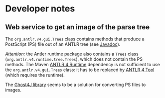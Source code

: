 # Developer notes

## Web service to get an image of the parse tree

The `org.antlr.v4.gui.Trees` class contains methods that produce a PostScript (PS) file out of an ANTLR tree (see [Javadoc](https://www.antlr.org/api/JavaTool/org/antlr/v4/gui/Trees.html)).

*Attention:* the Antler runtime package also contains a `Trees` class (`org.antlr.v4.runtime.tree.Trees`), which does not contain the PS methods. The Maven [ANTLR 4 Runtime](https://mvnrepository.com/artifact/org.antlr/antlr4-runtime) dependency is not sufficient to use the `org.antlr.v4.gui.Trees` class: it has to be replaced by [ANTLR 4 Tool](https://mvnrepository.com/artifact/org.antlr/antlr4) (which requires the runtime).

The [Ghost4J library](http://www.ghost4j.org/) seems to be a solution for converting PS files to images.